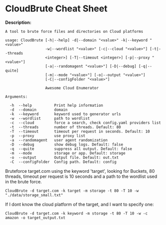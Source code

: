 # CloudBrute Cheat Sheet

**Description:**

```
A tool to brute force files and directories on Cloud platforms

usage: CloudBrute [-h|--help] -d|--domain "<value>" -k|--keyword "<value>"
                  -w|--wordlist "<value>" [-c|--cloud "<value>"] [-t|--threads
                  <integer>] [-T|--timeout <integer>] [-p|--proxy "<value>"]
                  [-a|--randomagent "<value>"] [-D|--debug] [-q|--quite]
                  [-m|--mode "<value>"] [-o|--output "<value>"]
                  [-C|--configFolder "<value>"]

                  Awesome Cloud Enumerator

Arguments:

  -h  --help          Print help information
  -d  --domain        domain
  -k  --keyword       keyword used to generator urls
  -w  --wordlist      path to wordlist
  -c  --cloud         force a search, check config.yaml providers list
  -t  --threads       number of threads. Default: 80
  -T  --timeout       timeout per request in seconds. Default: 10
  -p  --proxy         use proxy list
  -a  --randomagent   user agent randomization
  -D  --debug         show debug logs. Default: false
  -q  --quite         suppress all output. Default: false
  -m  --mode          storage or app. Default: storage
  -o  --output        Output file. Default: out.txt
  -C  --configFolder  Config path. Default: config
 ```
 
Bruteforce target.com using the keyword 'target', looking for Buckets, 80 threads, timeout per request is 10 seconds and a path to the wordlist used in the brute force.
``` 
CloudBrute -d target.com -k target -m storage -t 80 -T 10 -w "./data/storage_small.txt"
```
  
If I dont know the cloud platform of the target, and I want to specify one:
```  
CloudBrute -d target.com -k keyword -m storage -t 80 -T 10 -w -c amazon -o target_output.txt
```
